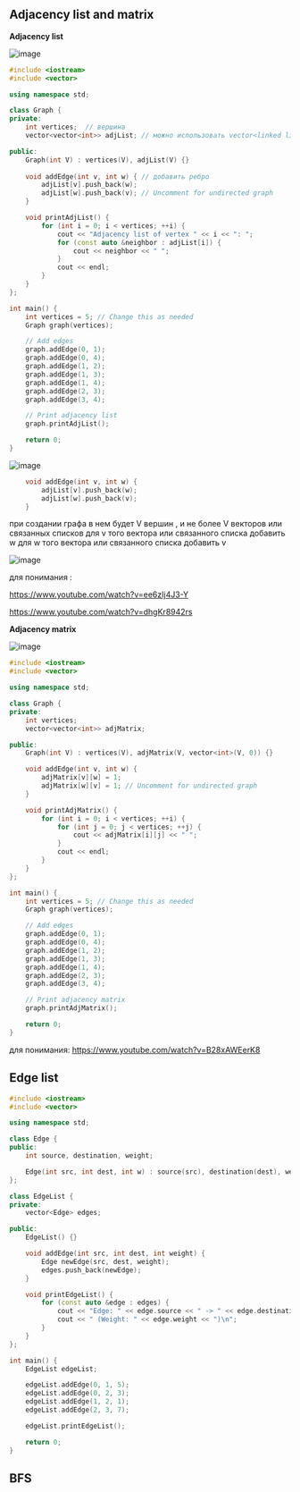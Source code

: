 ## Adjacency list and matrix

**Adjacency list**

![image](https://github.com/Arlan-Z/Algorithms-and-data-structures/assets/122739941/72effdf3-cdc8-44aa-9c04-67048e93fad9)


```c++
#include <iostream>
#include <vector>

using namespace std;

class Graph {
private:
    int vertices;  // вершина
    vector<vector<int>> adjList; // можно использовать vector<linked list<int>> ....

public:
    Graph(int V) : vertices(V), adjList(V) {}
    
    void addEdge(int v, int w) { // добавить ребро
        adjList[v].push_back(w);
        adjList[w].push_back(v); // Uncomment for undirected graph
    }

    void printAdjList() {
        for (int i = 0; i < vertices; ++i) {
            cout << "Adjacency list of vertex " << i << ": ";
            for (const auto &neighbor : adjList[i]) {
                cout << neighbor << " ";
            }
            cout << endl;
        }
    }
};

int main() {
    int vertices = 5; // Change this as needed
    Graph graph(vertices);

    // Add edges
    graph.addEdge(0, 1);
    graph.addEdge(0, 4);
    graph.addEdge(1, 2);
    graph.addEdge(1, 3);
    graph.addEdge(1, 4);
    graph.addEdge(2, 3);
    graph.addEdge(3, 4);

    // Print adjacency list
    graph.printAdjList();

    return 0;
}


```

![image](https://github.com/Arlan-Z/Algorithms-and-data-structures/assets/122739941/32167ca5-3b71-41eb-b770-4095b2dfef3a)

```c++
    void addEdge(int v, int w) { 
        adjList[v].push_back(w);
        adjList[w].push_back(v); 
    }
```
при создании графа в нем будет V вершин , и не более V векторов или связанных списков 
для v того вектора или связанного списка добавить w
для w того вектора или связанного списка добавить v

![image](https://github.com/Arlan-Z/Algorithms-and-data-structures/assets/122739941/9ebbff1c-d08e-4db1-87e5-e184fcd3ca25)


для понимания : 

https://www.youtube.com/watch?v=ee6zIj4J3-Y  

https://www.youtube.com/watch?v=dhgKr8942rs


**Adjacency matrix**

![image](https://github.com/Arlan-Z/Algorithms-and-data-structures/assets/122739941/b715455f-7708-4d67-b277-a0474f55ac36)


```c++
#include <iostream>
#include <vector>

using namespace std;

class Graph {
private:
    int vertices;
    vector<vector<int>> adjMatrix;

public:
    Graph(int V) : vertices(V), adjMatrix(V, vector<int>(V, 0)) {}

    void addEdge(int v, int w) {
        adjMatrix[v][w] = 1;
        adjMatrix[w][v] = 1; // Uncomment for undirected graph
    }

    void printAdjMatrix() {
        for (int i = 0; i < vertices; ++i) {
            for (int j = 0; j < vertices; ++j) {
                cout << adjMatrix[i][j] << " ";
            }
            cout << endl;
        }
    }
};

int main() {
    int vertices = 5; // Change this as needed
    Graph graph(vertices);

    // Add edges
    graph.addEdge(0, 1);
    graph.addEdge(0, 4);
    graph.addEdge(1, 2);
    graph.addEdge(1, 3);
    graph.addEdge(1, 4);
    graph.addEdge(2, 3);
    graph.addEdge(3, 4);

    // Print adjacency matrix
    graph.printAdjMatrix();

    return 0;
}


```

для понимания: https://www.youtube.com/watch?v=B28xAWEerK8

## Edge list

```c++
#include <iostream>
#include <vector>

using namespace std;

class Edge {
public:
    int source, destination, weight;

    Edge(int src, int dest, int w) : source(src), destination(dest), weight(w) {}
};

class EdgeList {
private:
    vector<Edge> edges;

public:
    EdgeList() {}

    void addEdge(int src, int dest, int weight) {
        Edge newEdge(src, dest, weight);
        edges.push_back(newEdge);
    }

    void printEdgeList() {
        for (const auto &edge : edges) {
            cout << "Edge: " << edge.source << " -> " << edge.destination;
            cout << " (Weight: " << edge.weight << ")\n";
        }
    }
};

int main() {
    EdgeList edgeList;

    edgeList.addEdge(0, 1, 5);
    edgeList.addEdge(0, 2, 3);
    edgeList.addEdge(1, 2, 1);
    edgeList.addEdge(2, 3, 7);

    edgeList.printEdgeList();

    return 0;
}
```

## BFS
